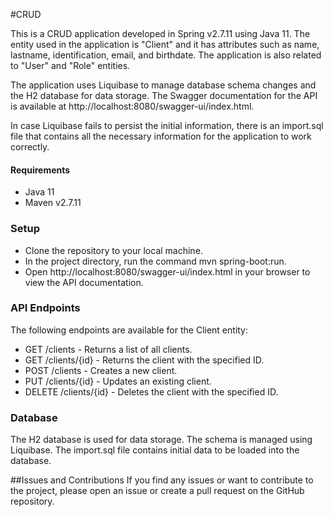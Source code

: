 
#CRUD

This is a CRUD application developed in Spring v2.7.11 using Java 11. The entity used in the application is "Client" and it has attributes such as name, lastname, identification, email, and birthdate. The application is also related to "User" and "Role" entities.

The application uses Liquibase to manage database schema changes and the H2 database for data storage. The Swagger documentation for the API is available at http://localhost:8080/swagger-ui/index.html.

In case Liquibase fails to persist the initial information, there is an import.sql file that contains all the necessary information for the application to work correctly.

#### Requirements
* Java 11
* Maven v2.7.11
### Setup

* Clone the repository to your local machine.
* In the project directory, run the command mvn spring-boot:run.
* Open http://localhost:8080/swagger-ui/index.html in your browser to view the API documentation.
### API Endpoints
The following endpoints are available for the Client entity:

* GET /clients - Returns a list of all clients.
* GET /clients/{id} - Returns the client with the specified ID.
* POST /clients - Creates a new client.
* PUT /clients/{id} - Updates an existing client.
* DELETE /clients/{id} - Deletes the client with the specified ID.
### Database
The H2 database is used for data storage. The schema is managed using Liquibase. The import.sql file contains initial data to be loaded into the database.

##Issues and Contributions
If you find any issues or want to contribute to the project, please open an issue or create a pull request on the GitHub repository.
